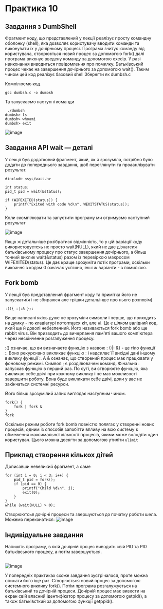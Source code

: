 
# Практика 10
## Завдання з DumbShell

Фрагмент коду, що представлений у лекції реалізує просту командну оболонку (shell), яка дозволяє користувачу вводити команди та виконувати їх у дочірньому процесі. Програма зчитує команду від користувача, створюється новий процес за допомогою fork() далі програма виконує введену команду за допомогою execlp. У разі нвиконання виводиться повідомлення про помилку. Батьківський процес чекає на завершення дочірнього за допомогою wait(). Таким чином цей код реалізує базовий shell
Зберегти як dumbsh.c


Компілюємо код
```
gcc dumbsh.c -o dumbsh
```
Та запускаємо наступні команди
```
 ./dumbsh
dumbsh> ls
dumbsh> whoami
dumbsh> exit
```

![image](https://github.com/user-attachments/assets/49395f9f-5c54-4ec6-bf22-20db05360353)
## Завдання API wait — деталі
У лекції був додатковий фрагмент, який, як я зрозуміла, потрібно було додати до попереднього завдання, щоб переглянути та проаанлізувати результат.
```
#include <sys/wait.h>

int status;
pid_t pid = wait(&status);

if (WIFEXITED(status)) {
    printf("Exited with code %d\n", WEXITSTATUS(status));
}

```
Коли скомпілювати та запустити програму ми отримуємо наступний результат

![image](https://github.com/user-attachments/assets/595c7d83-1278-4b23-bbb4-ffde2efc6bd8)

Якщо ж детальніше розібратися відмінність, то у цій варіації коду використовуєтсяь не просто  wait(NULL), який не дає дізнатсия батьківському процесу про статус завершення дочірнього, а  більш точний виклик wait(&status) разом із перевіркою макросом WIFEXITED(status). Це дає краще зрозуміти потік програми, оскільки викоання з кодом 0 означає успішно, інші ж варіанти - з помилкою. 
## Fork bomb
У лекції був представлений фрагмент коду та примітка його не запускати(я і не збираюся але трішки детальінше про нього розповім)
```
:(){ :|:& };:
```

Вище написані якісь дуже не зрозуміли символи і перше, що приходить на думку - по клавіатурі потоптався кіт, але ні. Це є цілком валідний код, який ще й доволі небезпечний. Його називаються fork bomb або ще rabbit virus. Він призводить до вичерпання пам'яті вашого комп'ютера через нескінченне розгалуження процесу.

:() означає, що ви визначаєте функцію з назвою :
{:|: &} - це тіло функції :. Воно рекурсивно викликає функцію : і надсилає її вихідні дані іншому виклику функції :. А & означає, що створений процес має працювати у фоновому режимі.
Символ ; є розділювачем команд.
Фінальна : запускає функцію в перший раз.
По суті, ви створюєте функцію, яка викликає себе двічі при кожному виклику і не має можливості завершити роботу. Вона буде викликати себе двічі, доки у вас не закінчаться системні ресурси.

Його більш зрозумілий запис виглядає наступним чином.
```
fork() {
    fork | fork &
}
fork
```

Оскільки режим роботи fork bomb повністю полягає у створенні нових процесів, одним із способів запобігти впливу на всю систему є обмеження максимальної кількості процесів, якими може володіти один користувач. Цього можна досягти за допомогою утиліти `ulimit`
## Приклад створення кількох дітей
Дописавши невеликий фрагмент, а саме
```
for (int i = 0; i < 3; i++) {
    pid_t pid = fork();
    if (pid == 0) {
        printf("Child %d\n", i);
        exit(0);
    }
}
while (wait(NULL) > 0);
```
Створюютсья дочірні процеси та звершуються до початку роботи шела. Можемо переконатися:
![image](https://github.com/user-attachments/assets/e83cf678-e963-4547-a962-8f1f540892bd)

## Індивідуальне завдання 
Напишіть програму, в якій дочірній процес виводить свій PID та PID батьківського процесу, а потім завершується.
## 

![image](https://github.com/user-attachments/assets/e0f9cf84-5eea-4dc1-bb4c-02cf414502a2)

У попередніх практиках схоже завдання зустрічалося, проте можна описати його іще раз. Створюється новий процес за допомогою системного виклику fork(). Потім програма розгалужується на  батьківський та дочірній процеси. Дочірній процес має вивести на екран свій власний ідентифікатор процесу за допомогою getpid(), а також батьківсткий за допомогою функції getppid(). 
